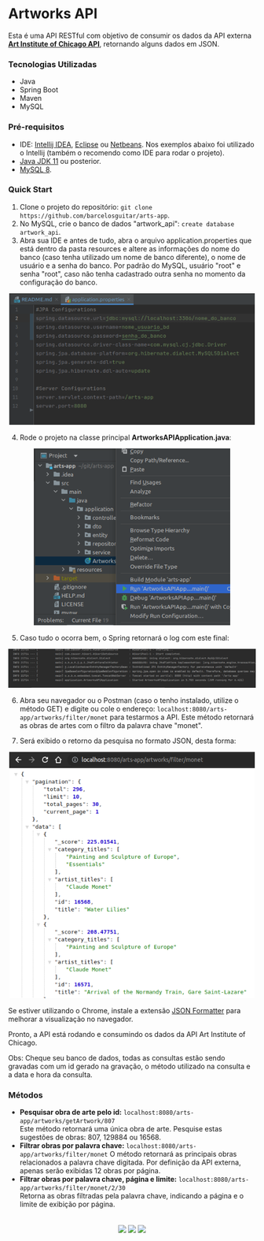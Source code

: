 # Artworks API

Esta é uma API RESTful com objetivo de consumir os dados da API externa  **[Art Institute of Chicago API](https://api.artic.edu/docs/#introduction)**, 
retornando alguns dados em JSON.

### Tecnologias Utilizadas

- Java
- Spring Boot
- Maven
- MySQL

### Pré-requisitos

- IDE: [Intellij IDEA](https://www.jetbrains.com/pt-br/idea/download/), [Eclipse](https://www.eclipse.org/downloads/) ou [Netbeans](https://netbeans.apache.org/download/). Nos exemplos abaixo foi utilizado o Intellij (também o recomendo como IDE para rodar o projeto).
- [Java JDK 11](https://www.oracle.com/br/java/technologies/javase/jdk11-archive-downloads.html) ou posterior.
- [MySQL 8](https://dev.mysql.com/downloads/).

###  Quick Start

1. Clone o projeto do repositório: `git clone https://github.com/barcelosguitar/arts-app`.
2. No MySQL, crie o banco de dados "artwork_api": `create database artwork_api`.
3. Abra sua IDE e antes de tudo, abra o arquivo application.properties que está dentro da pasta resources e altere as informações do nome do banco (caso tenha utilizado um nome de banco diferente), o nome de usuário e a senha do banco. Por padrão do MySQL, usuário "root" e senha "root", caso não tenha cadastrado outra senha no momento da configuração do banco.
 <div align="center">
     <img src="src/main/resources/img/application_properties.png" alt="drawing" width="500"/>
 </div>

4. Rode o projeto na classe principal **ArtworksAPIApplication.java**:
<div align="center">
    <img src="src/main/resources/img/run_project.png" alt="drawing" width="400"/>
</div>

5. Caso tudo o ocorra bem, o Spring retornará o log com este final:
<div align="center">
   <img src="src/main/resources/img/log.png" alt="drawing" width="780"/>
</div>

6. Abra seu navegador ou o Postman (caso o tenho instalado, utilize o método GET) e digite ou cole o endereço: 
`localhost:8080/arts-app/artworks/filter/monet` para testarmos a API. Este método retornará as obras de artes com o filtro da palavra chave "monet".  

7. Será exibido o retorno da pesquisa no formato JSON, desta forma:
<div align="center">
   <img src="src/main/resources/img/json_return.png" alt="drawing" width="500"/>
</div>

Se estiver utilizando o Chrome, instale a extensão [JSON Formatter](https://chrome.google.com/webstore/detail/json-formatter/bcjindcccaagfpapjjmafapmmgkkhgoa) para melhorar a visualização no navegador.

Pronto, a API está rodando e consumindo os dados da API Art Institute of Chicago.   

Obs: Cheque seu banco de dados, todas as consultas estão sendo gravadas com um id gerado na gravação, o método utilizado na consulta e a data e hora da consulta.    

### Métodos

- **Pesquisar obra de arte pelo id:** `localhost:8080/arts-app/artworks/getArtwork/807`  
    Este método retornará uma única obra de arte. Pesquise estas sugestões de obras: 807, 129884 ou 16568.
- **Filtrar obras por palavra chave:** `localhost:8080/arts-app/artworks/filter/monet` 
    O método retornará as principais obras relacionados a palavra chave digitada. Por definição da API externa, apenas serão exibidas 12 obras por página.
- **Filtrar obras por palavra chave, página e limite:** `localhost:8080/arts-app/artworks/filter/monet/2/30`  
    Retorna as obras filtradas pela palavra chave, indicando a página e o limite de exibição por página.  

<div align="center" style="padding-top: 20px;">
  <img src="https://cdn.jsdelivr.net/gh/devicons/devicon/icons/java/java-original.svg" height="50">
  <img src="https://cdn.jsdelivr.net/gh/devicons/devicon/icons/spring/spring-original.svg" height="44">
  <img src="https://cdn.jsdelivr.net/gh/devicons/devicon/icons/mysql/mysql-original.svg" height="45">
</div>
<link rel="stylesheet" href="https://cdn.jsdelivr.net/gh/devicons/devicon@v2.15.1/devicon.min.css">